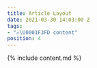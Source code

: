```yaml
---
title: Article Layout
date: 2021-03-30 14:03:00 Z
tags:
- "✍\U0001F3FD content"
position: 4
---
```


{% include content.md %}